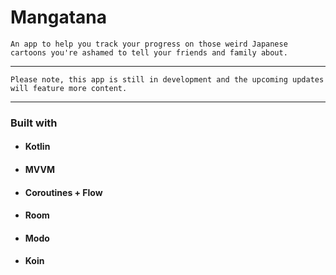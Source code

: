 # Mangatana 

```
An app to help you track your progress on those weird Japanese cartoons you're ashamed to tell your friends and family about.
```
---
```
Please note, this app is still in development and the upcoming updates will feature more content.
```
--- 
### Built with
+ #### Kotlin
+ #### MVVM
+ #### Coroutines + Flow
+ #### Room 
+ #### Modo
+ #### Koin

